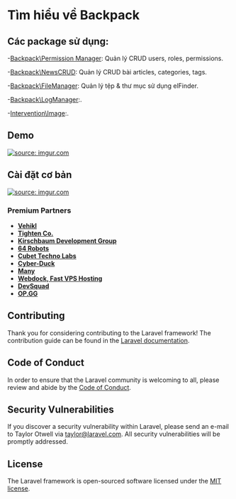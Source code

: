 # Tìm hiểu về Backpack

## Các package sử dụng:
-[Backpack\Permission Manager](https://github.com/Laravel-Backpack/PermissionManager): Quản lý CRUD users, roles, permissions.

-[Backpack\NewsCRUD](https://github.com/Laravel-Backpack/NewsCRUD): Quản lý CRUD bài articles, categories, tags.

-[Backpack\FileManager](https://github.com/Laravel-Backpack/FileManager): Quản lý tệp & thư mục sử dụng elFinder.

-[Backpack\LogManager](https://github.com/Laravel-Backpack/LogManager):.

-[Intervention\Image](https://github.com/Intervention/image):.


## Demo

<a href="https://imgur.com/KV6znvl"><img src="https://i.imgur.com/KV6znvl.png?2" title="source: imgur.com" /></a>

## Cài đặt cơ bản
<a href="https://imgur.com/e7DDTvC"><img src="https://i.imgur.com/e7DDTvC.png?1" title="source: imgur.com" /></a>

### Premium Partners

- **[Vehikl](https://vehikl.com/)**
- **[Tighten Co.](https://tighten.co)**
- **[Kirschbaum Development Group](https://kirschbaumdevelopment.com)**
- **[64 Robots](https://64robots.com)**
- **[Cubet Techno Labs](https://cubettech.com)**
- **[Cyber-Duck](https://cyber-duck.co.uk)**
- **[Many](https://www.many.co.uk)**
- **[Webdock, Fast VPS Hosting](https://www.webdock.io/en)**
- **[DevSquad](https://devsquad.com)**
- **[OP.GG](https://op.gg)**

## Contributing

Thank you for considering contributing to the Laravel framework! The contribution guide can be found in the [Laravel documentation](https://laravel.com/docs/contributions).

## Code of Conduct

In order to ensure that the Laravel community is welcoming to all, please review and abide by the [Code of Conduct](https://laravel.com/docs/contributions#code-of-conduct).

## Security Vulnerabilities

If you discover a security vulnerability within Laravel, please send an e-mail to Taylor Otwell via [taylor@laravel.com](mailto:taylor@laravel.com). All security vulnerabilities will be promptly addressed.

## License

The Laravel framework is open-sourced software licensed under the [MIT license](https://opensource.org/licenses/MIT).
